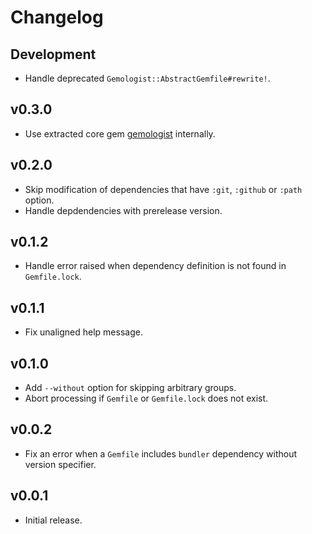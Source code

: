 # Changelog

## Development

* Handle deprecated `Gemologist::AbstractGemfile#rewrite!`.

## v0.3.0

* Use extracted core gem [gemologist](https://github.com/yujinakayama/gemologist) internally.

## v0.2.0

* Skip modification of dependencies that have `:git`, `:github` or `:path` option.
* Handle depdendencies with prerelease version.

## v0.1.2

* Handle error raised when dependency definition is not found in `Gemfile.lock`.

## v0.1.1

* Fix unaligned help message.

## v0.1.0

* Add `--without` option for skipping arbitrary groups.
* Abort processing if `Gemfile` or `Gemfile.lock` does not exist.

## v0.0.2

* Fix an error when a `Gemfile` includes `bundler` dependency without version specifier.

## v0.0.1

* Initial release.
